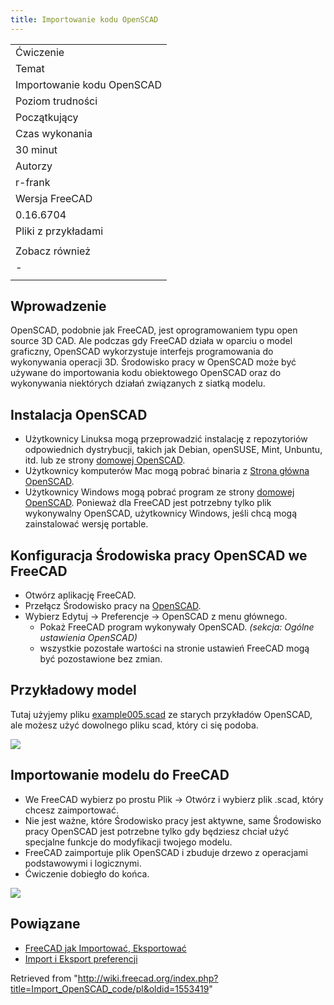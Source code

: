 ```yaml
---
title: Importowanie kodu OpenSCAD
---
```

|  |
| --- |
| Ćwiczenie |
| Temat |
| Importowanie kodu OpenSCAD |
| Poziom trudności |
| Początkujący |
| Czas wykonania |
| 30 minut |
| Autorzy |
| r-frank |
| Wersja FreeCAD |
| 0.16.6704 |
| Pliki z przykładami |
|  |
| Zobacz również |
| *-* |
|  |

## Wprowadzenie

OpenSCAD, podobnie jak FreeCAD, jest oprogramowaniem typu open source 3D CAD. Ale podczas gdy FreeCAD działa w oparciu o model graficzny, OpenSCAD wykorzystuje interfejs programowania do wykonywania operacji 3D. Środowisko pracy w OpenSCAD może być używane do importowania kodu obiektowego OpenSCAD oraz do wykonywania niektórych działań związanych z siatką modelu.

## Instalacja OpenSCAD

* Użytkownicy Linuksa mogą przeprowadzić instalację z repozytoriów odpowiednich dystrybucji, takich jak Debian, openSUSE, Mint, Unbuntu, itd. lub ze strony [domowej OpenSCAD](http://www.openscad.org/).
* Użytkownicy komputerów Mac mogą pobrać binaria z [Strona główna OpenSCAD](http://www.openscad.org/).
* Użytkownicy Windows mogą pobrać program ze strony [domowej OpenSCAD](http://www.openscad.org/). Ponieważ dla FreeCAD jest potrzebny tylko plik wykonywalny OpenSCAD, użytkownicy Windows, jeśli chcą mogą zainstalować wersję portable.

## Konfiguracja Środowiska pracy OpenSCAD we FreeCAD

* Otwórz aplikację FreeCAD.
* Przełącz Środowisko pracy na [OpenSCAD](/OpenSCAD_Workbench/pl "OpenSCAD Workbench/pl").
* Wybierz Edytuj → Preferencje → OpenSCAD z menu głównego.
  + Pokaż FreeCAD program wykonywały OpenSCAD. *(sekcja: Ogólne ustawienia OpenSCAD)*
  + wszystkie pozostałe wartości na stronie ustawień FreeCAD mogą być pozostawione bez zmian.

## Przykładowy model

Tutaj użyjemy pliku [example005.scad](https://github.com/openscad/openscad/blob/master/examples/Old/example005.scad) ze starych przykładów OpenSCAD, ale możesz użyć dowolnego pliku scad, który ci się podoba.

![](/images/TutorialOpenSCAD_SampleFile.jpg)

## Importowanie modelu do FreeCAD

* We FreeCAD wybierz po prostu Plik → Otwórz i wybierz plik .scad, który chcesz zaimportować.
* Nie jest ważne, które Środowisko pracy jest aktywne, same Środowisko pracy OpenSCAD jest potrzebne tylko gdy będziesz chciał użyć specjalne funkcje do modyfikacji twojego modelu.
* FreeCAD zaimportuje plik OpenSCAD i zbuduje drzewo z operacjami podstawowymi i logicznymi.
* Ćwiczenie dobiegło do końca.

![](/images/TutorialOpenSCAD_ImportFile.jpg)

## Powiązane

* [FreeCAD jak Importować, Eksportować](/FreeCAD_Howto_Import_Export "FreeCAD Howto Import Export")
* [Import i Eksport preferencji](/Import_Export_Preferences/pl "Import Export Preferences/pl")

Retrieved from "<http://wiki.freecad.org/index.php?title=Import_OpenSCAD_code/pl&oldid=1553419>"